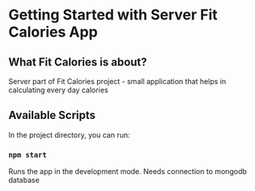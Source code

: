 # Getting Started with Server Fit Calories App

## What Fit Calories is about?

Server part of Fit Calories project - small application that helps in calculating every day calories

## Available Scripts

In the project directory, you can run:

### `npm start`

Runs the app in the development mode. Needs connection to mongodb database